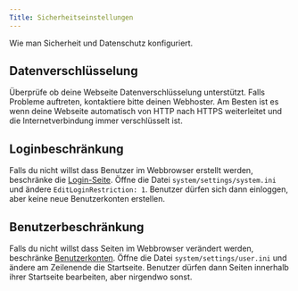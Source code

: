 ```yaml
---
Title: Sicherheitseinstellungen
---
```

Wie man Sicherheit und Datenschutz konfiguriert.

## Datenverschlüsselung

Überprüfe ob deine Webseite Datenverschlüsselung unterstützt. Falls Probleme auftreten, kontaktiere bitte deinen Webhoster. Am Besten ist es wenn deine Webseite automatisch von HTTP nach HTTPS weiterleitet und die Internetverbindung immer verschlüsselt ist.

## Loginbeschränkung

Falls du nicht willst dass Benutzer im Webbrowser erstellt werden, beschränke die [Login-Seite](https://github.com/datenstrom/yellow-extensions/tree/master/features/edit). Öffne die Datei `system/settings/system.ini` und ändere `EditLoginRestriction: 1`. Benutzer dürfen sich dann einloggen, aber keine neue Benutzerkonten erstellen.

## Benutzerbeschränkung

Falls du nicht willst dass Seiten im Webbrowser verändert werden, beschränke [Benutzerkonten](adjusting-system#benutzerkonten). Öffne die Datei `system/settings/user.ini` und ändere am Zeilenende die Startseite. Benutzer dürfen dann Seiten innerhalb ihrer Startseite bearbeiten, aber nirgendwo sonst.
